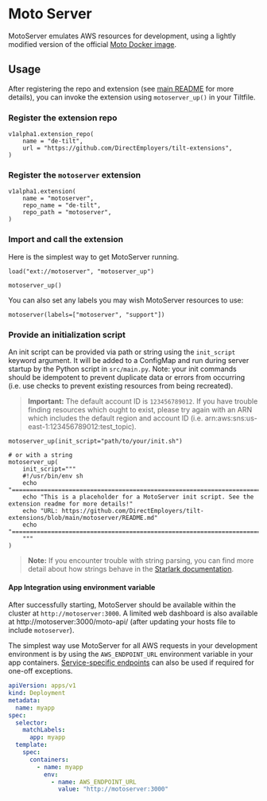 # Moto Server

MotoServer emulates AWS resources for development, using a lightly modified version of the official [Moto Docker image](https://hub.docker.com/r/motoserver/moto).

## Usage

After registering the repo and extension (see [main README](../README.md) for more details), you can invoke the extension using 
`motoserver_up()` in your Tiltfile.

### Register the extension repo
```starlark
v1alpha1.extension_repo(
    name = "de-tilt",
    url = "https://github.com/DirectEmployers/tilt-extensions",
)
```

### Register the `motoserver` extension
```starlark
v1alpha1.extension(
    name = "motoserver",
    repo_name = "de-tilt",
    repo_path = "motoserver",
)
```

### Import and call the extension
Here is the simplest way to get MotoServer running.

```starlark
load("ext://motoserver", "motoserver_up")

motoserver_up()
```

You can also set any labels you may wish MotoServer resources to use:
```starlark
motoserver(labels=["motoserver", "support"])
```

### Provide an initialization script
An init script can be provided via path or string using the `init_script` keyword argument. It will be added to a 
ConfigMap and run during server startup by the Python script in `src/main.py`. Note: your init commands should be
idempotent to prevent duplicate data or errors from occurring (i.e. use checks to prevent existing resources from
being recreated).

> **Important:** The default account ID is `123456789012`. If you have trouble finding resources which ought to exist,
> please try again with an ARN which includes the default region and account ID
> (i.e. arn:aws:sns:us-east-1:123456789012:test_topic).

```starlark
motoserver_up(init_script="path/to/your/init.sh")

# or with a string
motoserver_up(
    init_script="""
    #!/usr/bin/env sh
    echo "=============================================================================================="
    echo "This is a placeholder for a MotoServer init script. See the extension readme for more details!"
    echo "URL: https://github.com/DirectEmployers/tilt-extensions/blob/main/motoserver/README.md"
    echo "=============================================================================================="
    """
)
```

> **Note:** If you encounter trouble with string parsing, you can find more detail about how strings behave in the 
> [Starlark documentation](https://github.com/bazelbuild/starlark/blob/master/spec.md).


#### App Integration using environment variable
After successfully starting, MotoServer should be available within the cluster at `http://motoserver:3000`. 
A limited web dashboard is also available at http://motoserver:3000/moto-api/ 
(after updating your hosts file to include `motoserver`).

The simplest way use MotoServer for all AWS requests in your development environment is by using the `AWS_ENDPOINT_URL`
environment variable in your app containers. [Service-specific endpoints](https://docs.aws.amazon.com/sdkref/latest/guide/feature-ss-endpoints.html) can also be used if required for one-off exceptions.

```yaml
apiVersion: apps/v1
kind: Deployment
metadata:
  name: myapp
spec:
  selector:
    matchLabels:
      app: myapp
  template:
    spec:
      containers:
        - name: myapp
          env:
            - name: AWS_ENDPOINT_URL
              value: "http://motoserver:3000"
```
